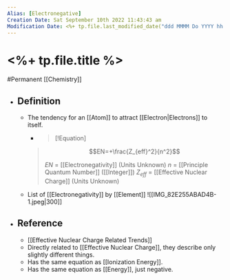 ```yaml
---
Alias: [Electronegative]
Creation Date: Sat September 10th 2022 11:43:43 am 
Modification Date: <%+ tp.file.last_modified_date("ddd MMMM Do YYYY hh:mm:ss a") %>
---
```

# <%+ tp.file.title %>
#Permanent [[Chemistry]]

- ## Definition
	- The tendency for an [[Atom]] to attract [[Electron|Electrons]] to itself.
	  - > [!Equation]
	  > $$EN=+\frac{Z_{eff}^2}{n^2}$$
	  > 
	  > $EN$ = [[Electronegativity]] (Units Unknown)
	  > $n$ = [[Principle Quantum Number]] ([[Integer]])
	  > $Z_{eff}$ = [[Effective Nuclear Charge]] (Units Unknown)
	- List of [[Electronegativity]] by [[Element]]
	  ![[IMG_82E255ABAD4B-1.jpeg|300]]
- ## Reference
	- [[Effective Nuclear Charge Related Trends]]
	- Directly related to [[Effective Nuclear Charge]], they describe only slightly different things.
	- Has the same equation as [[Ionization Energy]].
	- Has the same equation as [[Energy]], just negative.